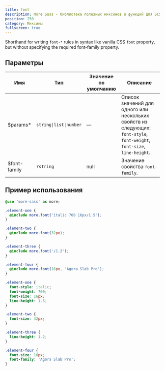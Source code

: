 ```yaml
---
title: font
description: More Sass - библиотека полезных миксинов и функций для SCSS.
position: 250
category: Миксины
fullscreen: true
---
```


Shorthand for writing `font-*` rules in syntax like vanilla CSS `font` property, but without specifying the required font-family property.

## Параметры

| Имя                                        | Тип                    | Значение по умолчанию | Описание                                                                                                                 |
|--------------------------------------------|------------------------|-----------------------|--------------------------------------------------------------------------------------------------------------------------|
| $params<span class="text-red-600">*</span> | `string\|list\|number` | —                     | Список значений для одного или нескольких свойств из следующих: `font-style`, `font-weight`, `font-size`, `line-height`. |
| $font-family                               | `?string`              | null                  | Значение свойства `font-family`.                                                                                         |

## Пример использования

<code-group>
  
  <code-block label="SCSS" active>
  
  ```scss
  @use 'more-sass' as more;
  
  .element-one {
  	@include more.font('italic 700 16px/1.5');
  }
  
  .element-two {
  	@include more.font(32px);
  }
  
  .element-three {
  	@include more.font('/1.2');
  }
  
  .element-four {
  	@include more.font(16px, 'Agora Slab Pro');
  }
  ```
  
  </code-block>
  
  <code-block label="Результат">
  
  ```css
  .element-one {
  	font-style: italic;
  	font-weight: 700;
  	font-size: 16px;
  	line-height: 1.5;
  }
  
  .element-two {
  	font-size: 32px;
  }
  
  .element-three {
  	line-height: 1.2;
  }
  
  .element-four {
  	font-size: 16px;
  	font-family: 'Agora Slab Pro';
  }
  ```
  
  </code-block>
  
</code-group>
